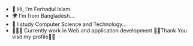 - 👋 Hi, I’m Forhadul Islam
- 🌍 I’m from Bangladesh...
- 📖 I study Computer Science and Technology... 
- 👩🏻‍💻 Currently work in Web  and application development
         🤝🤝Thank You visit my profile🤝🤝

<!---
Forhad755/Forhad755 is a ✨ special ✨ repository because its `README.md` (this file) appears on your GitHub profile.
You can click the Preview link to take a look at your changes.
--->
